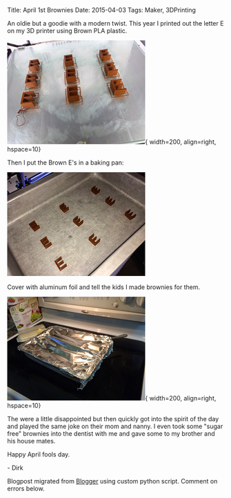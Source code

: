 Title: April 1st Brownies
Date: 2015-04-03
Tags: Maker, 3DPrinting

An oldie but a goodie with a modern twist. This year I printed out the letter
E on my 3D printer using Brown PLA plastic.  

![](../images/blogger-image--2074689448.jpg){ width=200, align=right, hspace=10}


Then I put the Brown E's in a baking pan:

![](../images/blogger-image--458341699.jpg)

Cover with aluminum foil and tell the kids I made brownies for them.

![../images/blogger-image-1911830558.jpg](../images/blogger-image-1911830558.jpg){ width=200, align=right, hspace=10}

The were a little disappointed but then quickly got into the spirit of the day
and played the same joke on their mom and nanny.  I even took some "sugar
free" brownies into the dentist with me and gave some to my brother and his
house mates.    

Happy April fools day.

\- Dirk

Blogpost migrated from [Blogger](https://apprenticemaker.blogspot.com/2015/04/april-1st-brownies.html) using custom python script. Comment on errors below.
